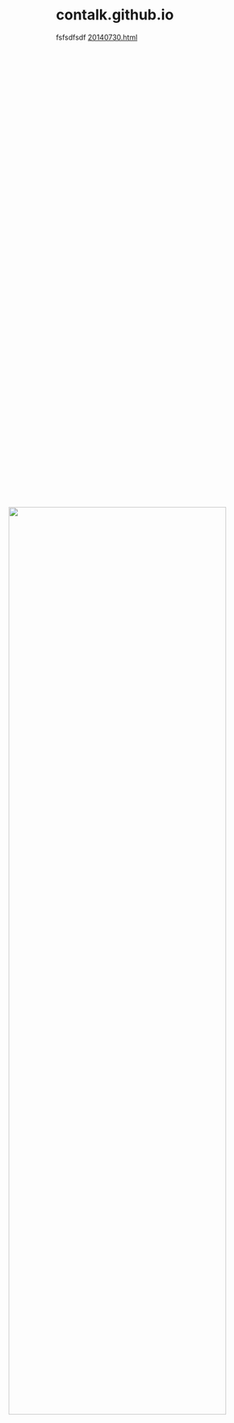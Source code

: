 contalk.github.io
=================
fsfsdfsdf
<a href="20140730.html">20140730.html</a>
 <img src="http://1251015570.cdn.myqcloud.com/1251015570/WebPlan8/images/tips_img.png" width="67%" style=" position:absolute; top:27%; left:14%;" />
